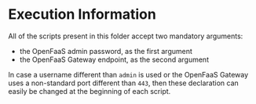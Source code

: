 # Execution Information

All of the scripts present in this folder accept two mandatory arguments:

- the OpenFaaS admin password, as the first argument
- the OpenFaaS Gateway endpoint, as the second argument

In case a username different than `admin` is used or the OpenFaaS Gateway uses a non-standard port different than `443`, then these declaration can easily be changed at the beginning of each script.